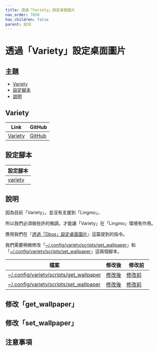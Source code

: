 ```yaml
---
title: 透過「Variety」設定桌面圖片
nav_order: 7020
has_children: false
parent: 如何
---
```



# 透過「Variety」設定桌面圖片




## 主題

* [Variety](#variety)
* [設定腳本](#設定腳本)
* [說明](#說明)




## Variety

| Link | GitHub |
| ---- | ------ |
| [Variety](https://peterlevi.com/variety/) | [GitHub](https://github.com/varietywalls/variety) |




## 設定腳本

| 設定腳本 |
| --------|
| [variety](https://github.com/samwhelp/lingmo-adjustment/tree/main/prototype/main/tool-config/part/variety) |




## 說明

因為目前「Variety」，並沒有支援到「Lingmo」，

所以我們必須做些許的微調，才能讓「Variety」在「Lingmo」環境有作用。

應用我們在『[透過「Dbus」設定桌面圖片](https://samwhelp.github.io/note-about-lingmo/read/howto/set-wallpaper-by-dbus.html)』這篇提到的指令。

我們需要稍微修改「[~/.config/variety/scripts/get_wallpaper](#)」和「[~/.config/variety/scripts/set_wallpaper](#)」這兩個腳本。


| 檔案　| 修改後 | 修改前　|
| ---- | ----- | ----- |
| [~/.config/variety/scripts/get_wallpaper](#) | [修改後](https://github.com/samwhelp/lingmo-adjustment/blob/main/prototype/main/tool-config/part/variety/asset/overlay/etc/skel/.config/variety/scripts/get_wallpaper#L13-L16) | [修改前](https://github.com/varietywalls/variety/blob/master/data/scripts/get_wallpaper#L17)　|
| [~/.config/variety/scripts/set_wallpaper](#) | [修改後](https://github.com/samwhelp/lingmo-adjustment/blob/main/prototype/main/tool-config/part/variety/asset/overlay/etc/skel/.config/variety/scripts/set_wallpaper#L208-L213) | [修改前](https://github.com/varietywalls/variety/blob/master/data/scripts/set_wallpaper#L207)　|




## 修改「get_wallpaper」




## 修改「set_wallpaper」



## 注意事項
